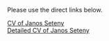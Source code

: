 Please use the direct links below.

[CV of Janos Seteny](https://github.com/scala-szeged/CV/raw/master/CV%20of%20Janos%20Seteny.pdf)  
[Detailed CV of Janos Seteny](https://github.com/scala-szeged/CV/raw/master/Detailed%20CV%20of%20Janos%20Seteny.pdf)

